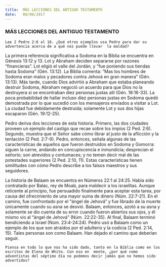 ```yaml
---
title:  MÁS LECCIONES DEL ANTIGUO TESTAMENTO
date:   08/06/2017
---
```


### MÁS LECCIONES DEL ANTIGUO TESTAMENTO

`Lee 2 Pedro 2:6 al 16. ¿Qué otros ejemplos usa Pedro para dar su advertencia acerca de a qué nos puede llevar  la maldad? `

La primera referencia significativa a Sodoma en la Biblia se encuentra en Génesis 13:12 y 13. Lot y Abraham  deciden separarse por razones “financieras”. Lot eligió el valle del Jordán, y “fue poniendo sus tiendas hasta  Sodoma” (Gén. 13:12). La Biblia comenta: “Mas los hombres de Sodoma eran malos y pecadores contra Jehová  en gran manera” (Gén. 13:13). Más tarde, cuando Dios advirtió a Abraham que estaba planeando destruir  Sodoma, Abraham negoció un acuerdo para que Dios no la destruyera si se encontraban diez personas justas  allí (Gén. 18:16-33). La poca probabilidad de hallar incluso diez personas justas en Sodoma quedó demostrada  por lo que sucedió con los mensajeros enviados a visitar a Lot. La ciudad fue debidamente destruida;  solamente Lot y sus dos hijas escaparon (Gén. 19:12-25).

Pedro deriva dos lecciones de esta historia. Primero, las dos ciudades proveen un ejemplo del castigo que recae  sobre los impíos (2 Ped. 2:6). Segundo, muestra que el Señor sabe cómo librar al justo de la aflicción y la  tentación (2 Ped. 2:7-9). Pedro, entonces, señala algunas de las características de aquellos que fueron destruidos en Sodoma y Gomorra: siguen la carne, andando en concupiscencia e inmundicia; desprecian el  señorío; son atrevidos y contumaces; y no temen decir mal de las potestades superiores (2 Ped. 2:10, 11). Estas  características tienen similitudes con cómo Pedro describe a los falsos maestros y sus seguidores. 

La historia de Balaam se encuentra en Números 22:1 al 24:25. Había sido contratado por Balac, rey de Moab,  para maldecir a los israelitas. Aunque reticente al principio, fue persuadido finalmente para aceptar esta tarea,  por causa del ofrecimiento de una mayor suma de dinero (Núm. 22:7-21). En el camino, fue confrontado por el  “ángel de Jehová” y fue librado de la muerte únicamente cuando su asna se desvió. Balaam, entonces, azotó a  su asna y solamente se dio cuenta de su error cuando fueron abiertos sus ojos, y él mismo vio al “ángel de  Jehová” (Núm. 22:22-35). Al final, Balaam terminó bendiciendo a Israel (Núm. 23:4-24:24). Pedro usó a Balaam  como un ejemplo de los que son atraídos por el adulterio y la codicia (2 Ped. 2:14, 15). Tales personas son  como Balaam. Han dejado el camino que deberían seguir. 

`Piensa en todo lo que nos ha sido dado, tanto en la Biblia como en los escritos de Elena de White. Con eso en  mente, ¿por qué como adventistas del séptimo día no podemos decir jamás que no hemos sido advertidos?`